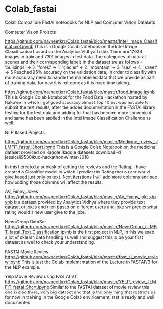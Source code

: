 # Colab_fastai
Colab Compatible FastAI notebooks for NLP and Computer Vision Datasets

Computer Vision Projects


https://github.com/navneetkrc/Colab_fastai/blob/master/Intel_Image_Classification3.ipynb
This is a Google Colab Notebook on the Intel Image Classification hosted on the Analytics Vidhya
In this There are 17034 images in train and 7301 images in test data.
The categories of natural scenes and their corresponding labels in the dataset are as follows -
'buildings' -> 0,
'forest' -> 1,
'glacier' -> 2,
'mountain' -> 3,
'sea' -> 4,
'street' -> 5
Reached 95% accuracy on the validation data, in order to classifiy with more accuracy need to handle the mislabelled data that we provide as part of training data, for now it is not done as it is more time taking.

https://github.com/navneetkrc/Colab_fastai/blob/master/food_image.ipynb
This is Google Colab Notebook for the Food Data Hackathon hosted by Rakuten in which I got good accuracy almost Top 10 but was not able to submit the test results, after the added documentation in the FASTAI library testing for the test data and adding for that has become more convenient and same has been applied in the Intel Image Classification Challenge as well.

NLP Based Projects


https://github.com/navneetkrc/Colab_fastai/blob/master/Medicine_review_ULMFiT_fastai_Short.ipynb
This is a Google Colab Notebook on the medicinal dataset provided on Kaggle
!kaggle datasets download -d jessicali9530/kuc-hackathon-winter-2018

In this I created a subtask of getting the reviews and the Rating. I have created a Classifier model in which I predict the Rating that a user would give based just only on text.
Next iterations I will add more columns and see how adding those columns will affect the results.

AV_Funny_Jokes
https://github.com/navneetkrc/Colab_fastai/blob/master/AV_Funny_jokes.ipynb
is a dataset provided by Analytics Vidhya where they provide text dataset of jokes and then based on different users and joke we predict what rating would a new user give to the joke.

NewsGroup DataSet
https://github.com/navneetkrc/Colab_fastai/blob/master/NewsGroup_ULMFiT_fastai_Text_Classification.ipynb
is the first project in NLP, in this we used a lot of sklearn data handling as well and suggest this to be your first dataset as well to check your understanding.

FASTAI Movie Review 
https://github.com/navneetkrc/Colab_fastai/blob/master/fast_ai_movie_review.ipynb
This is just the Colab Implementation of the Lecture in FASTAIV3 for the NLP example.

Yelp Movie Review using FASTAI V1
https://github.com/navneetkrc/Colab_fastai/blob/master/YELP_review_ULMFiT_fastai_Short.ipynb
Similar to the FASTAI dataset of movie review this one is also there, very big dataset and that is the only thing that restricts us for now in training in the Google Colab envirionment, rest is ready and well documented
